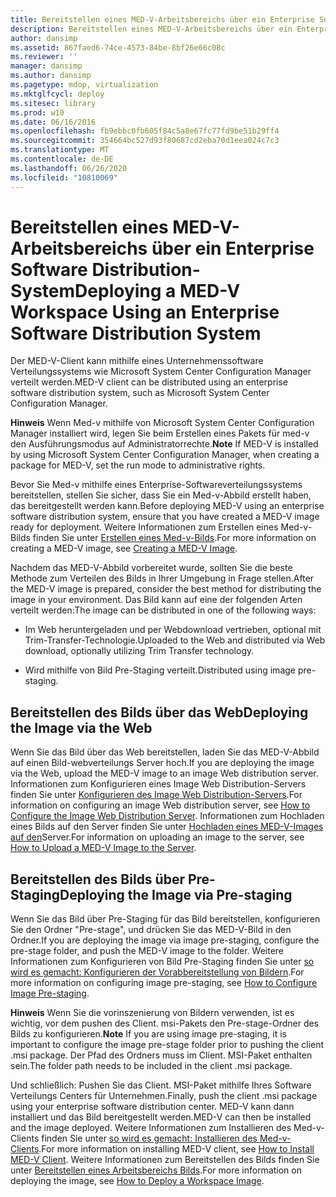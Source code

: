 ```yaml
---
title: Bereitstellen eines MED-V-Arbeitsbereichs über ein Enterprise Software Distribution-System
description: Bereitstellen eines MED-V-Arbeitsbereichs über ein Enterprise Software Distribution-System
author: dansimp
ms.assetid: 867faed6-74ce-4573-84be-8bf26e66c08c
ms.reviewer: ''
manager: dansimp
ms.author: dansimp
ms.pagetype: mdop, virtualization
ms.mktglfcycl: deploy
ms.sitesec: library
ms.prod: w10
ms.date: 06/16/2016
ms.openlocfilehash: fb9ebbc0fb605f84c5a8e67fc77fd9be51b29ff4
ms.sourcegitcommit: 354664bc527d93f80687cd2eba70d1eea024c7c3
ms.translationtype: MT
ms.contentlocale: de-DE
ms.lasthandoff: 06/26/2020
ms.locfileid: "10810069"
---
```

# <span data-ttu-id="dbf99-103">Bereitstellen eines MED-V-Arbeitsbereichs über ein Enterprise Software Distribution-System</span><span class="sxs-lookup"><span data-stu-id="dbf99-103">Deploying a MED-V Workspace Using an Enterprise Software Distribution System</span></span>


<span data-ttu-id="dbf99-104">Der MED-V-Client kann mithilfe eines Unternehmenssoftware Verteilungssystems wie Microsoft System Center Configuration Manager verteilt werden.</span><span class="sxs-lookup"><span data-stu-id="dbf99-104">MED-V client can be distributed using an enterprise software distribution system, such as Microsoft System Center Configuration Manager.</span></span>

<span data-ttu-id="dbf99-105">**Hinweis**  Wenn Med-v mithilfe von Microsoft System Center Configuration Manager installiert wird, legen Sie beim Erstellen eines Pakets für med-v den Ausführungsmodus auf Administratorrechte.</span><span class="sxs-lookup"><span data-stu-id="dbf99-105">**Note** If MED-V is installed by using Microsoft System Center Configuration Manager, when creating a package for MED-V, set the run mode to administrative rights.</span></span>

 

<span data-ttu-id="dbf99-106">Bevor Sie Med-v mithilfe eines Enterprise-Softwareverteilungssystems bereitstellen, stellen Sie sicher, dass Sie ein Med-v-Abbild erstellt haben, das bereitgestellt werden kann.</span><span class="sxs-lookup"><span data-stu-id="dbf99-106">Before deploying MED-V using an enterprise software distribution system, ensure that you have created a MED-V image ready for deployment.</span></span> <span data-ttu-id="dbf99-107">Weitere Informationen zum Erstellen eines Med-v-Bilds finden Sie unter [Erstellen eines Med-v-Bilds](creating-a-med-v-image.md).</span><span class="sxs-lookup"><span data-stu-id="dbf99-107">For more information on creating a MED-V image, see [Creating a MED-V Image](creating-a-med-v-image.md).</span></span>

<span data-ttu-id="dbf99-108">Nachdem das MED-V-Abbild vorbereitet wurde, sollten Sie die beste Methode zum Verteilen des Bilds in Ihrer Umgebung in Frage stellen.</span><span class="sxs-lookup"><span data-stu-id="dbf99-108">After the MED-V image is prepared, consider the best method for distributing the image in your environment.</span></span> <span data-ttu-id="dbf99-109">Das Bild kann auf eine der folgenden Arten verteilt werden:</span><span class="sxs-lookup"><span data-stu-id="dbf99-109">The image can be distributed in one of the following ways:</span></span>

-   <span data-ttu-id="dbf99-110">Im Web heruntergeladen und per Webdownload vertrieben, optional mit Trim-Transfer-Technologie.</span><span class="sxs-lookup"><span data-stu-id="dbf99-110">Uploaded to the Web and distributed via Web download, optionally utilizing Trim Transfer technology.</span></span>

-   <span data-ttu-id="dbf99-111">Wird mithilfe von Bild Pre-Staging verteilt.</span><span class="sxs-lookup"><span data-stu-id="dbf99-111">Distributed using image pre-staging.</span></span>

## <span data-ttu-id="dbf99-112">Bereitstellen des Bilds über das Web</span><span class="sxs-lookup"><span data-stu-id="dbf99-112">Deploying the Image via the Web</span></span>


<span data-ttu-id="dbf99-113">Wenn Sie das Bild über das Web bereitstellen, laden Sie das MED-V-Abbild auf einen Bild-webverteilungs Server hoch.</span><span class="sxs-lookup"><span data-stu-id="dbf99-113">If you are deploying the image via the Web, upload the MED-V image to an image Web distribution server.</span></span> <span data-ttu-id="dbf99-114">Informationen zum Konfigurieren eines Image Web Distribution-Servers finden Sie unter [Konfigurieren des Image Web Distribution-Servers](how-to-configure-the-image-web-distribution-server.md).</span><span class="sxs-lookup"><span data-stu-id="dbf99-114">For information on configuring an image Web distribution server, see [How to Configure the Image Web Distribution Server](how-to-configure-the-image-web-distribution-server.md).</span></span> <span data-ttu-id="dbf99-115">Informationen zum Hochladen eines Bilds auf den Server finden Sie unter [Hochladen eines MED-V-Images auf den](how-to-upload-a-med-v-image-to-the-server.md)Server.</span><span class="sxs-lookup"><span data-stu-id="dbf99-115">For information on uploading an image to the server, see [How to Upload a MED-V Image to the Server](how-to-upload-a-med-v-image-to-the-server.md).</span></span>

## <span data-ttu-id="dbf99-116">Bereitstellen des Bilds über Pre-Staging</span><span class="sxs-lookup"><span data-stu-id="dbf99-116">Deploying the Image via Pre-staging</span></span>


<span data-ttu-id="dbf99-117">Wenn Sie das Bild über Pre-Staging für das Bild bereitstellen, konfigurieren Sie den Ordner "Pre-stage", und drücken Sie das MED-V-Bild in den Ordner.</span><span class="sxs-lookup"><span data-stu-id="dbf99-117">If you are deploying the image via image pre-staging, configure the pre-stage folder, and push the MED-V image to the folder.</span></span> <span data-ttu-id="dbf99-118">Weitere Informationen zum Konfigurieren von Bild Pre-Staging finden Sie unter [so wird es gemacht: Konfigurieren der Vorabbereitstellung von Bildern](how-to-configure-image-pre-staging.md).</span><span class="sxs-lookup"><span data-stu-id="dbf99-118">For more information on configuring image pre-staging, see [How to Configure Image Pre-staging](how-to-configure-image-pre-staging.md).</span></span>

<span data-ttu-id="dbf99-119">**Hinweis**  Wenn Sie die vorinszenierung von Bildern verwenden, ist es wichtig, vor dem pushen des Client. msi-Pakets den Pre-stage-Ordner des Bilds zu konfigurieren.</span><span class="sxs-lookup"><span data-stu-id="dbf99-119">**Note** If you are using image pre-staging, it is important to configure the image pre-stage folder prior to pushing the client .msi package.</span></span> <span data-ttu-id="dbf99-120">Der Pfad des Ordners muss im Client. MSI-Paket enthalten sein.</span><span class="sxs-lookup"><span data-stu-id="dbf99-120">The folder path needs to be included in the client .msi package.</span></span>

 

<span data-ttu-id="dbf99-121">Und schließlich: Pushen Sie das Client. MSI-Paket mithilfe Ihres Software Verteilungs Centers für Unternehmen.</span><span class="sxs-lookup"><span data-stu-id="dbf99-121">Finally, push the client .msi package using your enterprise software distribution center.</span></span> <span data-ttu-id="dbf99-122">MED-V kann dann installiert und das Bild bereitgestellt werden.</span><span class="sxs-lookup"><span data-stu-id="dbf99-122">MED-V can then be installed and the image deployed.</span></span> <span data-ttu-id="dbf99-123">Weitere Informationen zum Installieren des Med-v-Clients finden Sie unter [so wird es gemacht: Installieren des Med-v-Clients](how-to-install-med-v-clientesds.md).</span><span class="sxs-lookup"><span data-stu-id="dbf99-123">For more information on installing MED-V client, see [How to Install MED-V Client](how-to-install-med-v-clientesds.md).</span></span> <span data-ttu-id="dbf99-124">Weitere Informationen zum Bereitstellen des Bilds finden Sie unter [Bereitstellen eines Arbeitsbereichs Bilds](how-to-deploy-a-workspace-imageesds.md).</span><span class="sxs-lookup"><span data-stu-id="dbf99-124">For more information on deploying the image, see [How to Deploy a Workspace Image](how-to-deploy-a-workspace-imageesds.md).</span></span>

 

 






